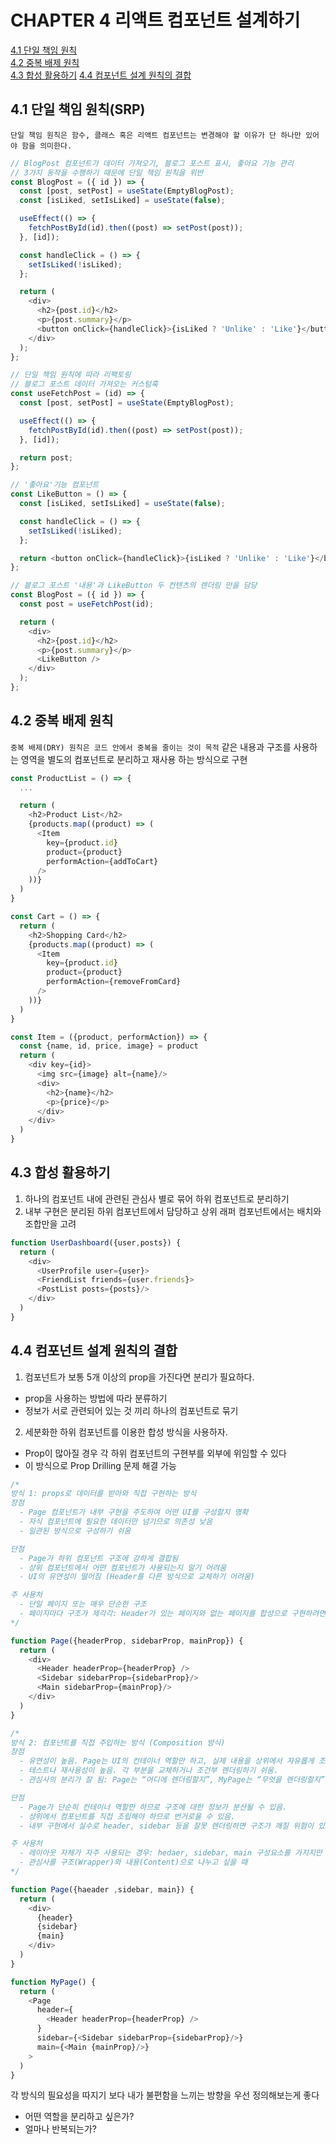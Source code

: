 # CHAPTER 4 리액트 컴포넌트 설계하기

[4.1 단일 책임 원칙](#41-단일-책임-원칙srp)  
[4.2 중복 배제 원칙](#42-중복-배제-원칙)  
[4.3 합성 활용하기](#43-합성-활용하기)
[4.4 컴포넌트 설계 원칙의 결합](#44-컴포넌트-설계-원칙의-결합)

## 4.1 단일 책임 원칙(SRP)

`단일 책임 원칙은 함수, 클래스 혹은 리액트 컴포넌트는 변경해야 할 이유가 단 하나만 있어야 함을 의미한다.`

```javascript
// BlogPost 컴포넌트가 데이터 가져오기, 블로그 포스트 표시, 좋아요 기능 관리
// 3가지 동작을 수행하기 때문에 단일 책임 원칙을 위반
const BlogPost = ({ id }) => {
  const [post, setPost] = useState(EmptyBlogPost);
  const [isLiked, setIsLiked] = useState(false);

  useEffect(() => {
    fetchPostById(id).then((post) => setPost(post));
  }, [id]);

  const handleClick = () => {
    setIsLiked(!isLiked);
  };

  return (
    <div>
      <h2>{post.id}</h2>
      <p>{post.summary}</p>
      <button onClick={handleClick}>{isLiked ? 'Unlike' : 'Like'}</button>
    </div>
  );
};

// 단일 책임 원칙에 따라 리팩토링
// 블로그 포스트 데이터 가져오는 커스텀훅
const useFetchPost = (id) => {
  const [post, setPost] = useState(EmptyBlogPost);

  useEffect(() => {
    fetchPostById(id).then((post) => setPost(post));
  }, [id]);

  return post;
};

// '좋아요'기능 컴포넌트
const LikeButton = () => {
  const [isLiked, setIsLiked] = useState(false);

  const handleClick = () => {
    setIsLiked(!isLiked);
  };

  return <button onClick={handleClick}>{isLiked ? 'Unlike' : 'Like'}</button>;
};

// 블로그 포스트 '내용'과 LikeButton 두 컨텐츠의 렌더링 만을 담당
const BlogPost = ({ id }) => {
  const post = useFetchPost(id);

  return (
    <div>
      <h2>{post.id}</h2>
      <p>{post.summary}</p>
      <LikeButton />
    </div>
  );
};
```

## 4.2 중복 배제 원칙

`중복 배제(DRY) 원칙은 코드 안에서 중복을 줄이는 것이 목적`
같은 내용과 구조를 사용하는 영역을 별도의 컴포넌트로 분리하고 재사용 하는 방식으로 구현

```javascript
const ProductList = () => {
  ...

  return (
    <h2>Product List</h2>
    {products.map((product) => (
      <Item
        key={product.id}
        product={product}
        performAction={addToCart}
      />
    ))}
  )
}

const Cart = () => {
  return (
    <h2>Shopping Card</h2>
    {products.map((product) => (
      <Item
        key={product.id}
        product={product}
        performAction={removeFromCard}
      />
    ))}
  )
}

const Item = ({product, performAction}) => {
  const {name, id, price, image} = product
  return (
    <div key={id}>
      <img src={image} alt={name}/>
      <div>
        <h2>{name}</h2>
        <p>{price}</p>
      </div>
    </div>
  )
}
```

## 4.3 합성 활용하기

1. 하나의 컴포넌트 내에 관련된 관심사 별로 묶어 하위 컴포넌트로 분리하기
2. 내부 구현은 분리된 하위 컴포넌트에서 담당하고 상위 래퍼 컴포넌트에서는 배치와 조합만을 고려

```javascript
function UserDashboard({user,posts}) {
  return (
    <div>
      <UserProfile user={user}>
      <FriendList friends={user.friends}>
      <PostList posts={posts}/>
    </div>
  )
}
```

## 4.4 컴포넌트 설계 원칙의 결합

1. 컴포넌트가 보통 5개 이상의 prop을 가진다면 분리가 필요하다.

- prop을 사용하는 방법에 따라 분류하기
- 정보가 서로 관련되어 있는 것 끼리 하나의 컴포넌트로 묶기

2. 세분화한 하위 컴포넌트를 이용한 합성 방식을 사용하자.

- Prop이 많아질 경우 각 하위 컴포넌트의 구현부를 외부에 위임할 수 있다
- 이 방식으로 Prop Drilling 문제 해결 가능

```javascript
/*
방식 1: props로 데이터를 받아와 직접 구현하는 방식
장점
  - Page 컴포넌트가 내부 구현을 주도하여 어떤 UI를 구성할지 명확
  - 자식 컴포넌트에 필요한 데이터만 넘기므로 의존성 낮음
  - 일관된 방식으로 구성하기 쉬움

단점
  - Page가 하위 컴포넌트 구조에 강하게 결합됨
  - 상위 컴포넌트에서 어떤 컴포넌트가 사용되는지 알기 어려움
  - UI의 유연성이 떨어짐 (Header를 다른 방식으로 교체하기 어려움)

주 사용처
  - 단일 페이지 또는 매우 단순한 구조
  - 페이지마다 구조가 제각각: Header가 있는 페이지와 없는 페이지를 합성으로 구현하려면 불필요한 조건문이 더 늘어날 수 있음
*/

function Page({headerProp, sidebarProp, mainProp}) {
  return (
    <div>
      <Header headerProp={headerProp} />
      <Sidebar sidebarProp={sidebarProp}/>
      <Main sidebarProp={mainProp}/>
    </div>
  )
}

/*
방식 2: 컴포넌트를 직접 주입하는 방식 (Composition 방식)
장점
  - 유연성이 높음. Page는 UI의 컨테이너 역할만 하고, 실제 내용을 상위에서 자유롭게 조립 가능.
  - 테스트나 재사용성이 높음. 각 부분을 교체하거나 조건부 렌더링하기 쉬움.
  - 관심사의 분리가 잘 됨: Page는 “어디에 렌더링할지”, MyPage는 “무엇을 렌더링할지”에 집중.

단점
  - Page가 단순히 컨테이너 역할만 하므로 구조에 대한 정보가 분산될 수 있음.
  - 상위에서 컴포넌트를 직접 조립해야 하므로 번거로울 수 있음.
  - 내부 구현에서 실수로 header, sidebar 등을 잘못 렌더링하면 구조가 깨질 위험이 있음.

주 사용처
  - 레이아웃 자체가 자주 사용되는 경우: hedaer, sidebar, main 구성요소를 가지지만 세부 구현만 다른 경우
  - 관심사를 구조(Wrapper)와 내용(Content)으로 나누고 싶을 때
*/

function Page({haeader ,sidebar, main}) {
  return (
    <div>
      {header}
      {sidebar}
      {main}
    </div>
  )
}

function MyPage() {
  return (
    <Page
      header={
        <Header headerProp={headerProp} />
      }
      sidebar={<Sidebar sidebarProp={sidebarProp}/>}
      main={<Main {mainProp}/>}
    >
  )
}
```

각 방식의 필요성을 따지기 보다 내가 불편함을 느끼는 방향을 우선 정의해보는게 좋다

- 어떤 역할을 분리하고 싶은가?
- 얼마나 반복되는가?
